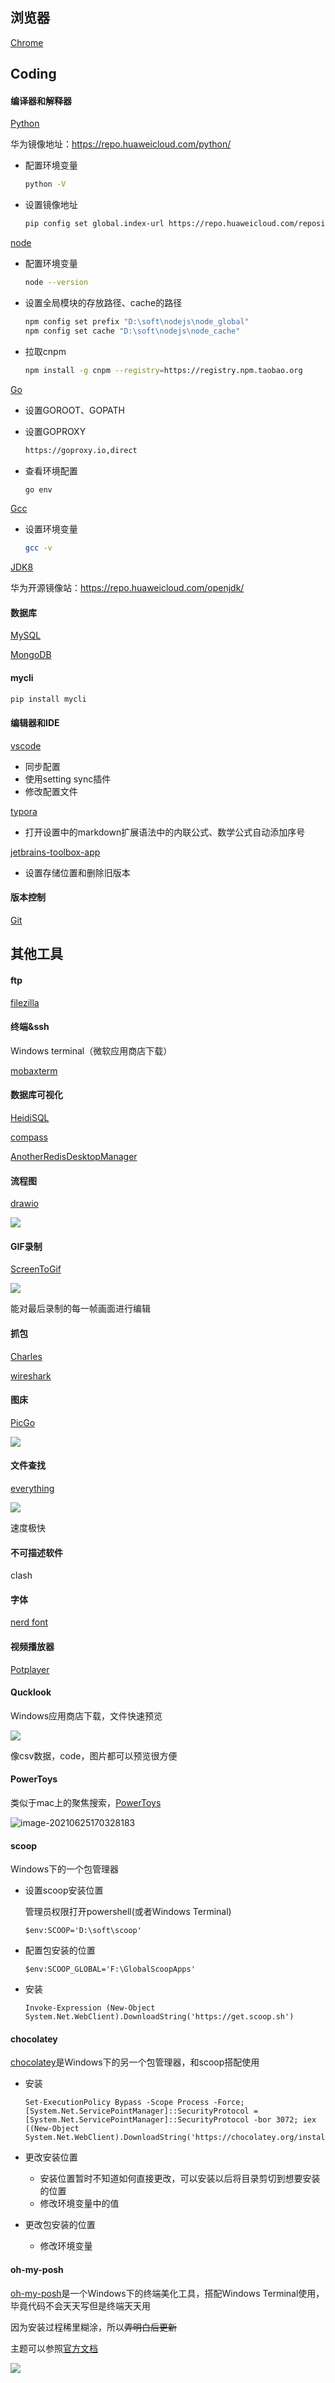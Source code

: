 ## 浏览器

[Chrome](https://www.google.cn/chrome/)

## Coding

#### 编译器和解释器

[Python](https://python.org/)

华为镜像地址：https://repo.huaweicloud.com/python/

- 配置环境变量

  ```bash
  python -V
  ```

- 设置镜像地址

  ```bash
  pip config set global.index-url https://repo.huaweicloud.com/repository/pypi/simple
  ```

[node](https://nodejs.org/)

- 配置环境变量

  ```bash
  node --version
  ```

- 设置全局模块的存放路径、cache的路径

  ```bash
  npm config set prefix "D:\soft\nodejs\node_global"
  npm config set cache "D:\soft\nodejs\node_cache"
  ```

- 拉取cnpm

  ```bash
  npm install -g cnpm --registry=https://registry.npm.taobao.org
  ```

[Go](https://studygolang.com/dl)

- 设置GOROOT、GOPATH

- 设置GOPROXY

  ```bash
  https://goproxy.io,direct
  ```

- 查看环境配置

  ```bash
  go env
  ```

[Gcc](https://sourceforge.net/projects/mingw-w64/files/)

- 设置环境变量

  ```bash
  gcc -v
  ```

[JDK8](https://www.oracle.com/java/technologies/javase/javase-jdk8-downloads.htm)

华为开源镜像站：https://repo.huaweicloud.com/openjdk/

#### 数据库

[MySQL](https://pujichun.gitee.io/2020/03/14/MySQL%E5%AE%89%E8%A3%85%E9%85%8D%E7%BD%AE/)

[MongoDB](https://pujichun.gitee.io/2020/03/14/MongoDB%E7%9A%84%E5%AE%89%E8%A3%85%E4%BB%A5%E5%8F%8A%E9%85%8D%E7%BD%AE/)

#### mycli

```bash
pip install mycli
```

#### 编辑器和IDE

[vscode](https://code.visualstudio.com/)

- 同步配置
- 使用setting sync插件
- 修改配置文件

[typora](https://www.typora.io/)

- 打开设置中的markdown扩展语法中的内联公式、数学公式自动添加序号

[jetbrains-toolbox-app](https://www.jetbrains.com/toolbox-app/)

- 设置存储位置和删除旧版本



#### 版本控制

[Git](https://git-scm.com/)

## 其他工具

#### ftp

[filezilla](https://www.filezilla.cn/)

#### 终端&ssh

Windows terminal（微软应用商店下载）

[mobaxterm](https://mobaxterm.mobatek.net/)

#### 数据库可视化

[HeidiSQL](https://www.heidisql.com/)

[compass](https://www.mongodb.com/try/download/compass)

[AnotherRedisDesktopManager](https://github.com/qishibo/AnotherRedisDesktopManager)

#### 流程图

[drawio](https://github.com/jgraph/drawio-desktop)

![](https://gitee.com/pujichun/BlogImage/raw/master/img/QQ%E6%88%AA%E5%9B%BE20210625171004.png)

#### GIF录制

[ScreenToGif](https://github.com/NickeManarin/ScreenToGif)

![](https://gitee.com/pujichun/BlogImage/raw/master/img/20210625171225.png)

能对最后录制的每一帧画面进行编辑

#### 抓包

[Charles](https://www.charlesproxy.com/)

[wireshark](https://www.wireshark.org/)

#### 图床

[PicGo](https://github.com/Molunerfinn/PicGo)

![](https://gitee.com/pujichun/BlogImage/raw/master/img/20210625170350.png)

#### 文件查找

[everything](https://www.voidtools.com/zh-cn/)

![](https://gitee.com/pujichun/BlogImage/raw/master/img/20210625170503.png)

速度极快

#### 不可描述软件

clash

#### 字体

[nerd font](https://github.com/ryanoasis/nerd-fonts)

#### 视频播放器

[Potplayer](https://potplayer.daum.net/?lang=zh_CN)

#### Qucklook

Windows应用商店下载，文件快速预览

![](https://gitee.com/pujichun/BlogImage/raw/master/img/20210625170158.png)

像csv数据，code，图片都可以预览很方便

#### PowerToys

类似于mac上的聚焦搜索，[PowerToys](https://github.com/microsoft/PowerToys)

![image-20210625170328183](C:\Users\pujic\AppData\Roaming\Typora\typora-user-images\image-20210625170328183.png)

#### scoop

Windows下的一个包管理器

- 设置scoop安装位置

  管理员权限打开powershell(或者Windows Terminal)

  ```shell
  $env:SCOOP='D:\soft\scoop'
  ```

- 配置包安装的位置

  ```shell
  $env:SCOOP_GLOBAL='F:\GlobalScoopApps'
  ```

- 安装

  ```shell
  Invoke-Expression (New-Object System.Net.WebClient).DownloadString('https://get.scoop.sh')
  ```

#### chocolatey

[chocolatey](https://chocolatey.org/)是Windows下的另一个包管理器，和scoop搭配使用

- 安装

  ```shell
  Set-ExecutionPolicy Bypass -Scope Process -Force; [System.Net.ServicePointManager]::SecurityProtocol = [System.Net.ServicePointManager]::SecurityProtocol -bor 3072; iex ((New-Object System.Net.WebClient).DownloadString('https://chocolatey.org/install.ps1'))
  ```

- 更改安装位置

  - 安装位置暂时不知道如何直接更改，可以安装以后将目录剪切到想要安装的位置
  - 修改环境变量中的值

- 更改包安装的位置

  - 修改环境变量

#### oh-my-posh

[oh-my-posh](https://github.com/JanDeDobbeleer/oh-my-posh)是一个Windows下的终端美化工具，搭配Windows Terminal使用，毕竟代码不会天天写但是终端天天用

因为安装过程稀里糊涂，所以~~弄明白后更新~~

主题可以参照[官方文档](https://ohmyposh.dev/docs/themes)

![](https://gitee.com/pujichun/BlogImage/raw/master/img/20210625170658.png)